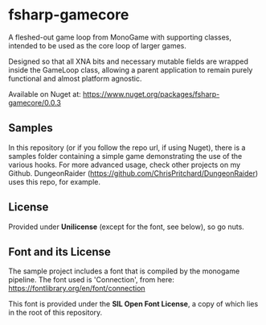 # fsharp-gamecore

A fleshed-out game loop from MonoGame with supporting classes, intended to be used as the core loop of larger games.

Designed so that all XNA bits and necessary mutable fields are wrapped inside the GameLoop class, allowing a parent application to remain purely functional and almost platform agnostic.

Available on Nuget at: <https://www.nuget.org/packages/fsharp-gamecore/0.0.3>

## Samples

In this repository (or if you follow the repo url, if using Nuget), there is a samples folder containing a simple game demonstrating the use of the various hooks. For more advanced usage, check other projects on my Github. DungeonRaider (<https://github.com/ChrisPritchard/DungeonRaider>) uses this repo, for example.

## License

Provided under **Unilicense** (except for the font, see below), so go nuts.

## Font and its License

The sample project includes a font that is compiled by the monogame pipeline. The font used is 'Connection', from here: <https://fontlibrary.org/en/font/connection>

This font is provided under the **SIL Open Font License**, a copy of which lies in the root of this repository.
